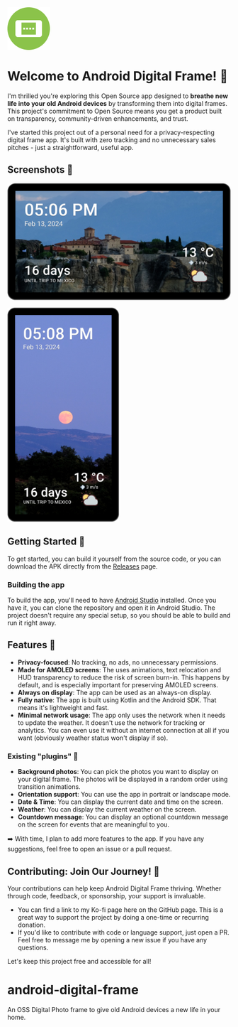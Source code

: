 <img src="https://github.com/pedronveloso/android-digital-frame/blob/main/icon-192.png" width="96">

# Welcome to Android Digital Frame! 🎉

I'm thrilled you're exploring this Open Source app designed to **breathe new life into your old Android devices** by transforming them into digital frames. 
This project's commitment to Open Source means you get a product built on transparency, community-driven enhancements, and trust.

I've started this project out of a personal need for a privacy-respecting digital frame app. It's built with zero tracking and no unnecessary sales pitches  - just a straightforward, useful app.

## Screenshots 📸

![Screenshot 1](screens/horizontal-1.jpg)

<img src="https://github.com/pedronveloso/android-digital-frame/raw/main/screens/vertical-1.jpg" width=50%>

## Getting Started 🚀

To get started, you can build it yourself from the source code, or you can download the APK directly
from the [Releases](https://github.com/pedronveloso/android-digital-frame/releases) page.

### Building the app

To build the app, you'll need to have [Android Studio](https://developer.android.com/studio) installed. Once you have it, you can clone the repository and open it in Android Studio.
The project doesn't require any special setup, so you should be able to build and run it right away. 

## Features 🍰

 - **Privacy-focused**: No tracking, no ads, no unnecessary permissions.
 - **Made for AMOLED screens**: The uses animations, text relocation and HUD transparency to reduce the risk of screen burn-in. This happens by default, and is especially important for preserving AMOLED screens.
 - **Always on display**: The app can be used as an always-on display.
 - **Fully native**: The app is built using Kotlin and the Android SDK. That means it's lightweight and fast.
 - **Minimal network usage**: The app only uses the network when it needs to update the weather. It doesn't use the network for tracking or analytics. You can even use it without an internet connection at all if you want (obviously weather status won't display if so).

### Existing "plugins" 🧩

 - **Background photos**: You can pick the photos you want to display on your digital frame. The photos will be displayed in a random order using transition animations.
 - **Orientation support**: You can use the app in portrait or landscape mode.
 - **Date & Time**: You can display the current date and time on the screen.
 - **Weather**: You can display the current weather on the screen.
 - **Countdown message**: You can display an optional countdown message on the screen for events that are meaningful to you.


➡️ With time, I plan to add more features to the app. If you have any suggestions, feel free to open an issue or a pull request.

## Contributing: Join Our Journey! 🌟


Your contributions can help keep Android Digital Frame thriving. Whether through code, feedback, or sponsorship, your support is invaluable.

- You can find a link to my Ko-fi page here on the GitHub page. This is a great way to support the
  project by doing a one-time or recurring donation.
 - If you'd like to contribute with code or language support, just open a PR. Feel free to message me by opening a new issue if you have any questions.

Let's keep this project free and accessible for all!


# android-digital-frame

An OSS Digital Photo frame to give old Android devices a new life in your home.
